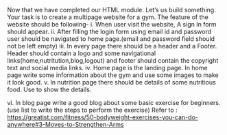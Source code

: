 Now that we have completed our HTML module. Let’s us build something. Your task is to create a multipage website for a gym. The feature of the website should be following-
i. When user visit the website, A sign In form should appear.
ii. After filling the login form using email id and password user should be navigated to home page.(email and password field should not be left empty)
iii. In every page there should be a header and a Footer. Header should contain a logo and some navigational links(home,nutritution,blog,logout) and footer should contain the copyright text and social media links.
iv. Home page is the landing page. In home page write some information about the gym and use some images to make it look good.
v. In nutrition page there should be details of some nutritious food. Use to show the details. 

vi. In blog page write a good blog about some basic exercise for beginners. (use list to write the steps to perform the exercise)
Refer to : https://greatist.com/fitness/50-bodyweight-exercises-you-can-do-anywhere#3-Moves-to-Strengthen-Arms
